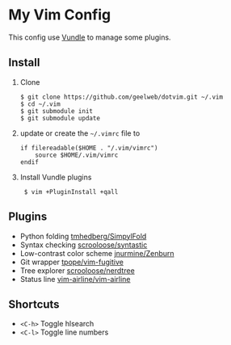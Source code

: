 # My Vim Config

This config use [Vundle] to manage some plugins.

## Install

1. Clone

    ```
    $ git clone https://github.com/geelweb/dotvim.git ~/.vim
    $ cd ~/.vim
    $ git submodule init
    $ git submodule update
    ```

2. update or create the `~/.vimrc` file to

    ````
    if filereadable($HOME . "/.vim/vimrc")
        source $HOME/.vim/vimrc
    endif
    ````

3. Install Vundle plugins

		$ vim +PluginInstall +qall



[Vundle]:http://github.com/VundleVim/Vundle.vim

## Plugins

 * Python folding [tmhedberg/SimpylFold](https://github.com/tmhedberg/SimpylFold)
 * Syntax checking [scrooloose/syntastic](https://github.com/scrooloose/syntastic)
 * Low-contrast color scheme [jnurmine/Zenburn](https://github.com/jnurmine/Zenburn)
 * Git wrapper [tpope/vim-fugitive](https://github.com/tpope/vim-fugitive)
 * Tree explorer [scrooloose/nerdtree](https://github.com/scrooloose/nerdtree)
 * Status line [vim-airline/vim-airline](https://github.com/vim-airline/vim-airline)

## Shortcuts

 * `<C-h>` Toggle hlsearch
 * `<C-l>` Toggle line numbers
